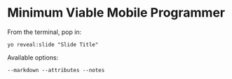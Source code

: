 
# Minimum Viable Mobile Programmer

From the terminal, pop in:

  ```yo reveal:slide "Slide Title"```

Available options:

 ```--markdown --attributes --notes```
